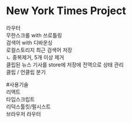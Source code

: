 # New York Times Project


라우터</br>
무한스크롤 with 쓰로틀링</br>
검색어 with 디바운싱</br>
로컬스토리지 최근 검색어 저장</br>
ㄴ 중복제거, 5개 이상 제거</br>
클립된 뉴스 기사를 store에 저장에 전역으로 상태 관리 </br>
클립 / 언클립 분기</br>


#사용기술</br>
리액트</br> 
타입스크립트</br>
리덕스툴킷/펄시스트</br>
브라우저 라우터</br>
